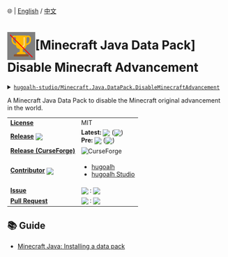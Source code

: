 🌐 | [English](./README.md) / [中文](./README-zh-TW.md)

# <img align="center" src="./pack.svg" height="64px" />\[Minecraft Java Data Pack\] Disable Minecraft Advancement

<details>
  <summary><a href="https://github.com/hugoalh-studio/Minecraft.Java.DataPack.DisableMinecraftAdvancement"><code>hugoalh-studio/Minecraft.Java.DataPack.DisableMinecraftAdvancement</code></a></summary>
  <img align="center" alt="GitHub Language Count" src="https://img.shields.io/github/languages/count/hugoalh-studio/Minecraft.Java.DataPack.DisableMinecraftAdvancement?logo=github&logoColor=ffffff&style=flat-square" />
  <img align="center" alt="GitHub Top Langauge" src="https://img.shields.io/github/languages/top/hugoalh-studio/Minecraft.Java.DataPack.DisableMinecraftAdvancement?logo=github&logoColor=ffffff&style=flat-square" />
  <img align="center" alt="GitHub Repo Size" src="https://img.shields.io/github/repo-size/hugoalh-studio/Minecraft.Java.DataPack.DisableMinecraftAdvancement?logo=github&logoColor=ffffff&style=flat-square" />
  <img align="center" alt="GitHub Code Size" src="https://img.shields.io/github/languages/code-size/hugoalh-studio/Minecraft.Java.DataPack.DisableMinecraftAdvancement?logo=github&logoColor=ffffff&style=flat-square" />
  <img align="center" alt="GitHub Watcher" src="https://img.shields.io/github/watchers/hugoalh-studio/Minecraft.Java.DataPack.DisableMinecraftAdvancement?logo=github&logoColor=ffffff&style=flat-square" />
  <img align="center" alt="GitHub Star" src="https://img.shields.io/github/stars/hugoalh-studio/Minecraft.Java.DataPack.DisableMinecraftAdvancement?logo=github&logoColor=ffffff&style=flat-square" />
  <img align="center" alt="GitHub Fork" src="https://img.shields.io/github/forks/hugoalh-studio/Minecraft.Java.DataPack.DisableMinecraftAdvancement?logo=github&logoColor=ffffff&style=flat-square" />
</details>

A Minecraft Java Data Pack to disable the Minecraft original advancement in the world.

<table>
  <tr>
    <td><a href="./LICENSE.md"><b>License</b></a></td>
    <td>MIT</td>
  </tr>
  <tr>
    <td><a href="https://github.com/hugoalh-studio/Minecraft.Java.DataPack.DisableMinecraftAdvancement/releases"><b>Release</b></a> <img align="center" src="https://img.shields.io/github/downloads/hugoalh-studio/Minecraft.Java.DataPack.DisableMinecraftAdvancement/total?label=%20&style=flat-square" /></td>
    <td>
      <b>Latest:</b> <img align="center" src="https://img.shields.io/github/release/hugoalh-studio/Minecraft.Java.DataPack.DisableMinecraftAdvancement?sort=semver&label=%20&style=flat-square" /> (<img align="center" src="https://img.shields.io/github/release-date/hugoalh-studio/Minecraft.Java.DataPack.DisableMinecraftAdvancement?label=%20&style=flat-square" />)<br />
      <b>Pre:</b> <img align="center" src="https://img.shields.io/github/release/hugoalh-studio/Minecraft.Java.DataPack.DisableMinecraftAdvancement?include_prereleases&sort=semver&label=%20&style=flat-square" /> (<img align="center" src="https://img.shields.io/github/release-date-pre/hugoalh-studio/Minecraft.Java.DataPack.DisableMinecraftAdvancement?label=%20&style=flat-square" />)
    </td>
  </tr>
  <tr>
    <td><a href="https://www.curseforge.com/minecraft/customization/disable-minecraft-advancement"><b>Release (CurseForge)</b></a></td>
    <td><img align="center" alt="CurseForge" src="https://img.shields.io/static/v1?style=flat-square&logo=curseforge&label=curseforge&message=%20&color=orange" /></td>
  </tr>
  <tr>
    <td><a href="https://github.com/hugoalh-studio/Minecraft.Java.DataPack.DisableMinecraftAdvancement/graphs/contributors"><b>Contributor</b></a> <img align="center" src="https://img.shields.io/github/contributors/hugoalh-studio/Minecraft.Java.DataPack.DisableMinecraftAdvancement?label=%20&style=flat-square" /></td>
    <td><ul>
        <li><a href="https://github.com/hugoalh">hugoalh</a></li>
        <li><a href="https://github.com/hugoalh-studio">hugoalh Studio</a></li>
    </ul></td>
  </tr>
  <tr>
    <td><a href="https://github.com/hugoalh-studio/Minecraft.Java.DataPack.DisableMinecraftAdvancement/issues?q=is%3Aissue"><b>Issue</b></a></td>
    <td><img align="center" src="https://img.shields.io/github/issues-raw/hugoalh-studio/Minecraft.Java.DataPack.DisableMinecraftAdvancement?label=%20&style=flat-square" /> : <img align="center" src="https://img.shields.io/github/issues-closed-raw/hugoalh-studio/Minecraft.Java.DataPack.DisableMinecraftAdvancement?label=%20&style=flat-square" /></td>
  </tr>
  <tr>
    <td><a href="https://github.com/hugoalh-studio/Minecraft.Java.DataPack.DisableMinecraftAdvancement/pulls?q=is%3Apr"><b>Pull Request</b></a></td>
    <td><img align="center" src="https://img.shields.io/github/issues-pr-raw/hugoalh-studio/Minecraft.Java.DataPack.DisableMinecraftAdvancement?label=%20&style=flat-square" /> : <img align="center" src="https://img.shields.io/github/issues-pr-closed-raw/hugoalh-studio/Minecraft.Java.DataPack.DisableMinecraftAdvancement?label=%20&style=flat-square" /></td>
  </tr>
</table>

## 📚 Guide

- [Minecraft Java: Installing a data pack](https://minecraft.gamepedia.com/Tutorials/Installing_a_data_pack)
